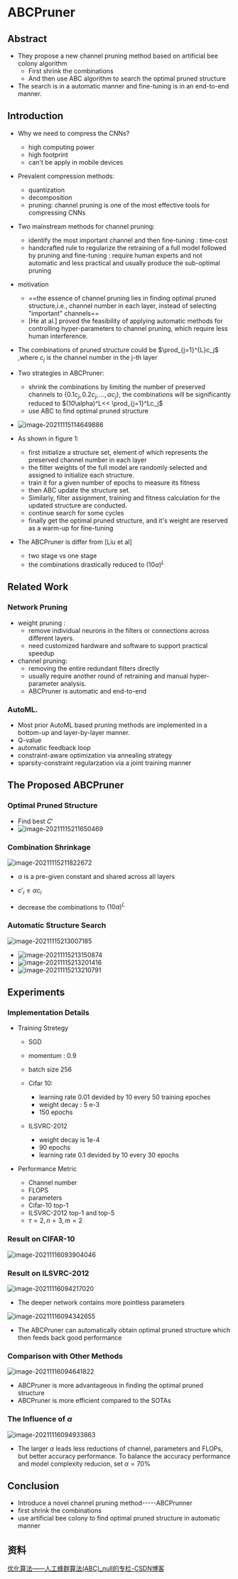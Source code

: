 # ABCPruner

## Abstract

- They propose a new channel pruning method based on artificial bee colony algorithm
  - First shrink the combinations
  - And then use ABC algorithm to search the optimal pruned structure
- The search is in a automatic manner and fine-tuning is in an end-to-end manner.

## Introduction

- Why we need to compress the CNNs?
  - high computing power
  - high footprint
  - can't be apply in mobile devices

- Prevalent compression methods:
  - quantization
  - decomposition
  - pruning: channel pruning is one of the most effective tools for compressing CNNs
- Two mainstream methods for channel pruning:
  - identify the most important channel and then fine-tuning : time-cost
  - handcrafted rule to regularize the retraining of a full model followed by pruning and fine-tuning : require human experts and not automatic  and less practical and usually produce the sub-optimal pruning
- motivation
  - ==the essence of channel pruning lies in finding optimal pruned structure,i.e., channel number in each layer, instead of selecting "important" channels==
  - [He at al.] proved the feasibility of applying automatic methods for controlling hyper-parameters to channel pruning, which require less human interference.
- The combinations of pruned structure could be $\prod_{j=1}^{L}c_j$ ,where $c_j$ is the channel number in the j-th layer
- Two strategies in ABCPruner:
  - shrink the combinations by limiting the number of preserved channels to $\{ 0.1c_j,0.2c_j,\dots,\alpha c_j\}$, the combinations will be significantly reduced to $(10\alpha)^L<< \prod_{j=1}^Lc_j$
  - use ABC to find optimal pruned structure
- ![image-20211115114649886](picture/image-20211115114649886.png)
- As shown in figure 1:
  - first initialize a structure set, element of which represents the preserved channel number in each layer
  - the filter weights of the full model are randomly selected and assigned to initialize each structure.
  - train it  for a given number of epochs to measure its fitness
  - then ABC update the structure set.
  - Similarly, filter assignment, training and fitness calculation for the updated structure are conducted.
  - continue search for some cycles
  - finally get the optimal pruned structure, and it's weight are reserved as a warm-up for fine-tuning
- The ABCPruner is differ from [Liu et al]
  - two stage vs one stage
  - the combinations drastically reduced to $(10\alpha)^L$

## Related Work

### Network Pruning

- weight pruning  : 
  - remove individual neurons in the filters or connections across different layers. 
  - need customized hardware and software to support practical speedup
- channel pruning:
  - removing the entire redundant filters directly
  - usually require another round of retraining and manual hyper-parameter analysis.
  - ABCPruner is automatic and end-to-end

### AutoML.

- Most prior AutoML based pruning methods are implemented in a bottom-up and layer-by-layer manner.
- Q-value
- automatic feedback loop
- constraint-aware optimization via annealing strategy
- sparsity-constraint regularzation via a joint training manner

## The Proposed ABCPruner

### Optimal Pruned Structure

- Find best $C'$
- ![image-20211115211650469](picture/image-20211115211650469.png)

### Combination Shrinkage

![image-20211115211822672](picture/image-20211115211822672.png)

- $\alpha$ is a pre-given constant and shared across all layers
- $c'_i \le \alpha c_i$

- decrease the combinations to $(10\alpha)^L$

### Automatic Structure Search

![image-20211115213007185](picture/image-20211115213007185.png)

- ![image-20211115213150874](picture/image-20211115213150874.png)
- ![image-20211115213201416](picture/image-20211115213201416.png)
- ![image-20211115213210791](picture/image-20211115213210791.png)

## Experiments

### Implementation Details

- Training Stretegy

  - SGD
  - momentum : 0.9
  - batch size 256
  - Cifar 10:
    - learning rate 0.01 devided by 10 every 50 training epoches
    - weight decay : 5 e-3
    - 150 epochs

  - ILSVRC-2012
    - weight decay is 1e-4
    - 90 epochs
    - learning rate 0.1 devided by 10 every 30 epochs

- Performance Metric

  - Channel number
  - FLOPS
  - parameters
  - Cifar-10 top-1
  - ILSVRC-2012 top-1 and top-5
  - $\tau=2, n=3,m=2$

### Result on CIFAR-10

![image-20211116093904046](picture/image-20211116093904046.png)

### Result on ILSVRC-2012

![image-20211116094217020](picture/image-20211116094217020.png)

- The deeper network contains more pointless parameters

![image-20211116094342655](picture/image-20211116094342655.png)

- The ABCPruner can automatically obtain optimal pruned structure which then feeds back good performance

### Comparison with Other Methods

![image-20211116094641822](picture/image-20211116094641822.png)

- ABCPruner is more advantageous in finding the optimal pruned structure
- ABCPruner is more efficient compared to the SOTAs

### The Influence of $\alpha$

![image-20211116094933863](picture/image-20211116094933863.png)

- The larger $\alpha$ leads less reductions of channel, parameters and FLOPs, but better accuracy performance. To balance the accuracy performance and model complexity reducion, set $\alpha=70\%$

## Conclusion

- Introduce a novel channel pruning method-----ABCPrunner
- first shrink the combinations
- use artificial bee colony to find optimal pruned structure in automatic manner

## 资料

[优化算法——人工蜂群算法(ABC)_null的专栏-CSDN博客](https://felix.blog.csdn.net/article/details/26164653?spm=1001.2101.3001.6650.5&utm_medium=distribute.pc_relevant.none-task-blog-2~default~CTRLIST~default-5.no_search_link&depth_1-utm_source=distribute.pc_relevant.none-task-blog-2~default~CTRLIST~default-5.no_search_link)

